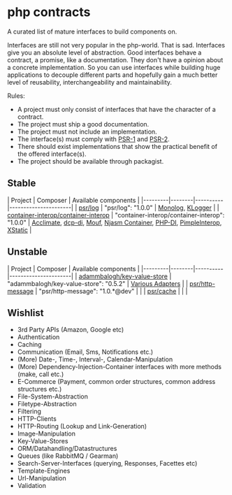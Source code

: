 php contracts
=============

A curated list of mature interfaces to build components on.

Interfaces are still not very popular in the php-world. That is sad. Interfaces give you an absolute level of abstraction. Good interfaces behave a contract, a promise, like a documentation. They don't have a opinion about a concrete implementation. So you can use interfaces while building huge applications to decouple different parts and hopefully gain a much better level of reusability, interchangeability and maintainability.

Rules:

* A project must only consist of interfaces that have the character of a contract.
* The project must ship a good documentation.
* The project must not include an implementation.
* The interface(s) must comply with [PSR-1](http://www.php-fig.org/psr/psr-1/) and [PSR-2](http://www.php-fig.org/psr/psr-2/).
* There should exist implementations that show the practical benefit of the offered interface(s).
* The project should be available through packagist.


## Stable

| Project | Composer | Available components |
|---------|--------|----------|----------------------|
| [psr/log](https://github.com/php-fig/log) | "psr/log": "1.0.0" | [Monolog](https://github.com/Seldaek/monolog), [KLogger](https://github.com/katzgrau/KLogger) |
| [container-interop/container-interop](https://github.com/container-interop/container-interop) | "container-interop/container-interop": "1.0.0" | [Acclimate](https://github.com/jeremeamia/acclimate-container), [dcp-di](https://github.com/estelsmith/dcp-di), [Mouf](http://mouf-php.com/), [Njasm Container](https://github.com/njasm/container), [PHP-DI](http://php-di.org/), [PimpleInterop](https://github.com/moufmouf/pimple-interop), [XStatic](https://github.com/jeremeamia/xstatic) |



## Unstable

| Project | Composer | Available components |
|---------|--------|----------|----------------------|
| [adammbalogh/key-value-store](https://github.com/adammbalogh/key-value-store) | "adammbalogh/key-value-store": "0.5.2" | [Various Adapters](https://github.com/adammbalogh/key-value-store#adapters) |
| [psr/http-message](https://github.com/php-fig/http-message) | "psr/http-message": "1.0.*@dev" | |
| [psr/cache](https://github.com/php-fig/psr-6) | | |


## Wishlist

* 3rd Party APIs (Amazon, Google etc)
* Authentication
* Caching
* Communication (Email, Sms, Notifications etc.)
* (More) Date-, Time-, Interval-, Calendar-Manipulation
* (More) Dependency-Injection-Container interfaces with more methods (make, call etc.)
* E-Commerce (Payment, common order structures, common address structures etc.)
* File-System-Abstraction
* Filetype-Abstraction
* Filtering
* HTTP-Clients
* HTTP-Routing (Lookup and Link-Generation)
* Image-Manipulation
* Key-Value-Stores
* ORM/Datahandling/Datastructures
* Queues (like RabbitMQ / Gearman)
* Search-Server-Interfaces (querying, Responses, Facettes etc)
* Template-Engines
* Url-Manipulation
* Validation